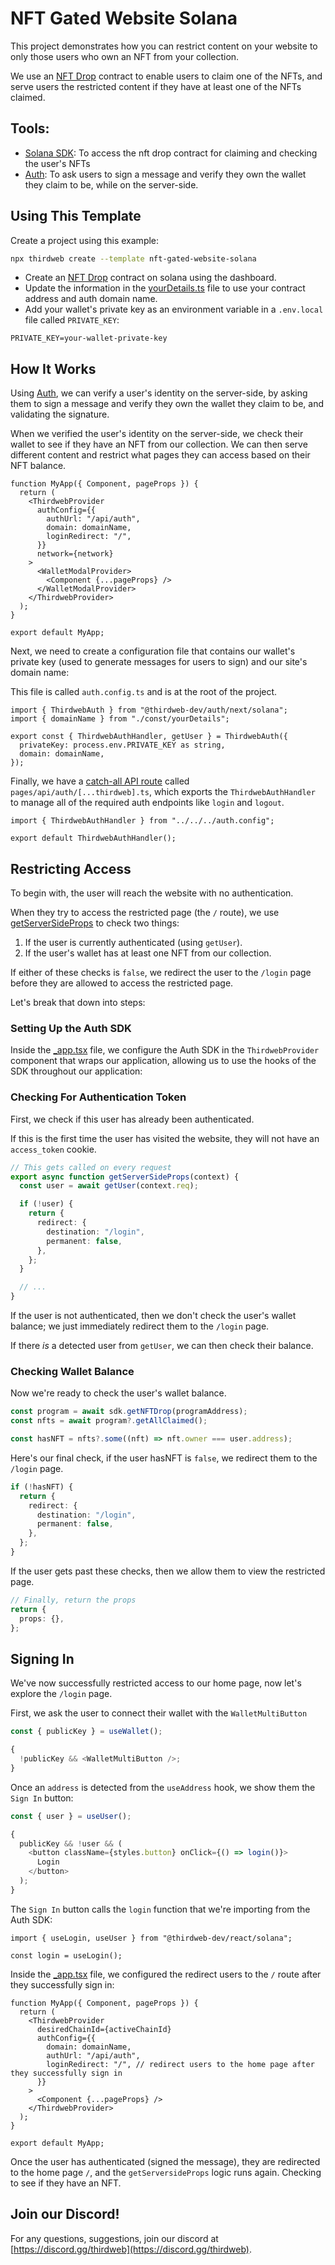 # NFT Gated Website Solana

This project demonstrates how you can restrict content on your website to only those users who own an NFT from your collection.

We use an [NFT Drop](https://portal.thirdweb.com/pre-built-contracts/solana/nft-drop) contract to enable users to claim one of the NFTs, and serve users the restricted content if they have at least one of the NFTs claimed.

## Tools:

- [Solana SDK](https://portal.thirdweb.com/solana): To access the nft drop contract for claiming and checking the user's NFTs
- [Auth](https://portal.thirdweb.com/auth): To ask users to sign a message and verify they own the wallet they claim to be, while on the server-side.

## Using This Template

Create a project using this example:

```bash
npx thirdweb create --template nft-gated-website-solana
```

- Create an [NFT Drop](https://thirdweb.com/programs) contract on solana using the dashboard.
- Update the information in the [yourDetails.ts](./const/yourDetails.ts) file to use your contract address and auth domain name.
- Add your wallet's private key as an environment variable in a `.env.local` file called `PRIVATE_KEY`:

```text title=".env.local"
PRIVATE_KEY=your-wallet-private-key
```

## How It Works

Using [Auth](https://portal.thirdweb.com/auth), we can verify a user's identity on the server-side, by asking them to sign a message and verify they own the wallet they claim to be, and validating the signature.

When we verified the user's identity on the server-side, we check their wallet to see if they have an NFT from our collection. We can then serve different content and restrict what pages they can access based on their NFT balance.

```tsx
function MyApp({ Component, pageProps }) {
  return (
    <ThirdwebProvider
      authConfig={{
        authUrl: "/api/auth",
        domain: domainName,
        loginRedirect: "/",
      }}
      network={network}
    >
      <WalletModalProvider>
        <Component {...pageProps} />
      </WalletModalProvider>
    </ThirdwebProvider>
  );
}

export default MyApp;
```

Next, we need to create a configuration file that contains our wallet's private key (used to generate messages for users to sign) and our site's domain name:

This file is called `auth.config.ts` and is at the root of the project.

```tsx
import { ThirdwebAuth } from "@thirdweb-dev/auth/next/solana";
import { domainName } from "./const/yourDetails";

export const { ThirdwebAuthHandler, getUser } = ThirdwebAuth({
  privateKey: process.env.PRIVATE_KEY as string,
  domain: domainName,
});
```

Finally, we have a [catch-all API route](https://nextts.org/docs/api-routes/dynamic-api-routes#catch-all-api-routes) called `pages/api/auth/[...thirdweb].ts`, which exports the `ThirdwebAuthHandler` to manage all of the required auth endpoints like `login` and `logout`.

```tsx
import { ThirdwebAuthHandler } from "../../../auth.config";

export default ThirdwebAuthHandler();
```

## Restricting Access

To begin with, the user will reach the website with no authentication.

When they try to access the restricted page (the `/` route), we use [getServerSideProps](https://nextts.org/docs/basic-features/data-fetching/get-server-side-props) to check two things:

1. If the user is currently authenticated (using `getUser`).
2. If the user's wallet has at least one NFT from our collection.

If either of these checks is `false`, we redirect the user to the `/login` page before they are allowed to access the restricted page.

Let's break that down into steps:

### Setting Up the Auth SDK

Inside the [\_app.tsx](./pages/_app.tsx) file, we configure the Auth SDK in the `ThirdwebProvider` component that wraps our application, allowing us to use the hooks of the SDK throughout our application:

### Checking For Authentication Token

First, we check if this user has already been authenticated.

If this is the first time the user has visited the website, they will not have an `access_token` cookie.

```ts
// This gets called on every request
export async function getServerSideProps(context) {
  const user = await getUser(context.req);

  if (!user) {
    return {
      redirect: {
        destination: "/login",
        permanent: false,
      },
    };
  }

  // ...
}
```

If the user is not authenticated, then we don't check the user's wallet balance; we just immediately redirect them to the `/login` page.

If there _is_ a detected user from `getUser`, we can then check their balance.

### Checking Wallet Balance

Now we're ready to check the user's wallet balance.

```ts
const program = await sdk.getNFTDrop(programAddress);
const nfts = await program?.getAllClaimed();

const hasNFT = nfts?.some((nft) => nft.owner === user.address);
```

Here's our final check, if the user hasNFT is `false`, we redirect them to the `/login` page.

```ts
if (!hasNFT) {
  return {
    redirect: {
      destination: "/login",
      permanent: false,
    },
  };
}
```

If the user gets past these checks, then we allow them to view the restricted page.

```ts
// Finally, return the props
return {
  props: {},
};
```

## Signing In

We've now successfully restricted access to our home page, now let's explore the `/login` page.

First, we ask the user to connect their wallet with the `WalletMultiButton`

```ts
const { publicKey } = useWallet();

{
  !publicKey && <WalletMultiButton />;
}
```

Once an `address` is detected from the `useAddress` hook, we show them the `Sign In` button:

```ts
const { user } = useUser();

{
  publicKey && !user && (
    <button className={styles.button} onClick={() => login()}>
      Login
    </button>
  );
}
```

The `Sign In` button calls the `login` function that we're importing from the Auth SDK:

```tsx
import { useLogin, useUser } from "@thirdweb-dev/react/solana";

const login = useLogin();
```

Inside the [\_app.tsx](./page/_app.tsx) file, we configured the redirect users to the `/` route after they successfully sign in:

```tsx
function MyApp({ Component, pageProps }) {
  return (
    <ThirdwebProvider
      desiredChainId={activeChainId}
      authConfig={{
        domain: domainName,
        authUrl: "/api/auth",
        loginRedirect: "/", // redirect users to the home page after they successfully sign in
      }}
    >
      <Component {...pageProps} />
    </ThirdwebProvider>
  );
}

export default MyApp;
```

Once the user has authenticated (signed the message), they are redirected to the home page `/`, and the `getServersideProps` logic runs again. Checking to see if they have an NFT.

## Join our Discord!

For any questions, suggestions, join our discord at [https://discord.gg/thirdweb](https://discord.gg/thirdweb).
